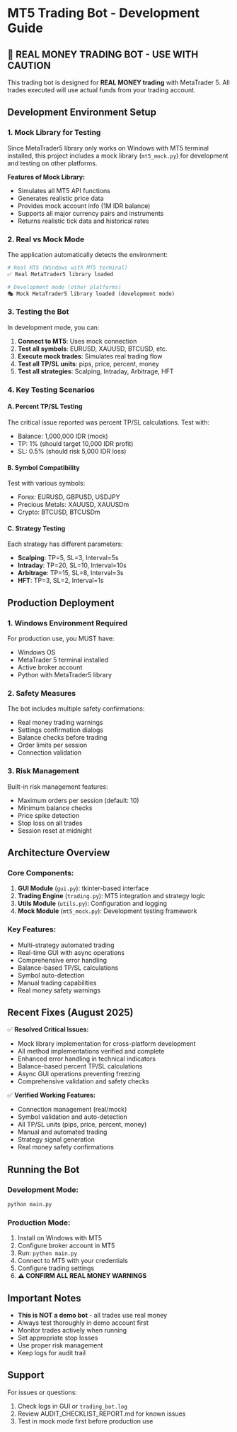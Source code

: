 # MT5 Trading Bot - Development Guide

## 🚨 REAL MONEY TRADING BOT - USE WITH CAUTION

This trading bot is designed for **REAL MONEY trading** with MetaTrader 5. All trades executed will use actual funds from your trading account.

## Development Environment Setup

### 1. Mock Library for Testing

Since MetaTrader5 library only works on Windows with MT5 terminal installed, this project includes a mock library (`mt5_mock.py`) for development and testing on other platforms.

**Features of Mock Library:**
- Simulates all MT5 API functions
- Generates realistic price data
- Provides mock account info (1M IDR balance)
- Supports all major currency pairs and instruments
- Returns realistic tick data and historical rates

### 2. Real vs Mock Mode

The application automatically detects the environment:

```python
# Real MT5 (Windows with MT5 terminal)
✅ Real MetaTrader5 library loaded

# Development mode (other platforms)
🎭 Mock MetaTrader5 library loaded (development mode)
```

### 3. Testing the Bot

In development mode, you can:

1. **Connect to MT5**: Uses mock connection
2. **Test all symbols**: EURUSD, XAUUSD, BTCUSD, etc.
3. **Execute mock trades**: Simulates real trading flow
4. **Test all TP/SL units**: pips, price, percent, money
5. **Test all strategies**: Scalping, Intraday, Arbitrage, HFT

### 4. Key Testing Scenarios

#### A. Percent TP/SL Testing
The critical issue reported was percent TP/SL calculations. Test with:
- Balance: 1,000,000 IDR (mock)
- TP: 1% (should target 10,000 IDR profit)  
- SL: 0.5% (should risk 5,000 IDR loss)

#### B. Symbol Compatibility
Test with various symbols:
- Forex: EURUSD, GBPUSD, USDJPY
- Precious Metals: XAUUSD, XAUUSDm
- Crypto: BTCUSD, BTCUSDm

#### C. Strategy Testing
Each strategy has different parameters:
- **Scalping**: TP=5, SL=3, Interval=5s
- **Intraday**: TP=20, SL=10, Interval=10s  
- **Arbitrage**: TP=15, SL=8, Interval=3s
- **HFT**: TP=3, SL=2, Interval=1s

## Production Deployment

### 1. Windows Environment Required
For production use, you MUST have:
- Windows OS
- MetaTrader 5 terminal installed
- Active broker account
- Python with MetaTrader5 library

### 2. Safety Measures
The bot includes multiple safety confirmations:
- Real money trading warnings
- Settings confirmation dialogs
- Balance checks before trading
- Order limits per session
- Connection validation

### 3. Risk Management
Built-in risk management features:
- Maximum orders per session (default: 10)
- Minimum balance checks
- Price spike detection
- Stop loss on all trades
- Session reset at midnight

## Architecture Overview

### Core Components:
1. **GUI Module** (`gui.py`): tkinter-based interface
2. **Trading Engine** (`trading.py`): MT5 integration and strategy logic  
3. **Utils Module** (`utils.py`): Configuration and logging
4. **Mock Module** (`mt5_mock.py`): Development testing framework

### Key Features:
- Multi-strategy automated trading
- Real-time GUI with async operations
- Comprehensive error handling
- Balance-based TP/SL calculations
- Symbol auto-detection
- Manual trading capabilities
- Real money safety warnings

## Recent Fixes (August 2025)

✅ **Resolved Critical Issues:**
- Mock library implementation for cross-platform development
- All method implementations verified and complete
- Enhanced error handling in technical indicators
- Balance-based percent TP/SL calculations
- Async GUI operations preventing freezing
- Comprehensive validation and safety checks

✅ **Verified Working Features:**
- Connection management (real/mock)
- Symbol validation and auto-detection
- All TP/SL units (pips, price, percent, money)
- Manual and automated trading
- Strategy signal generation
- Real money safety confirmations

## Running the Bot

### Development Mode:
```bash
python main.py
```

### Production Mode:
1. Install on Windows with MT5
2. Configure broker account in MT5
3. Run: `python main.py`
4. Connect to MT5 with your credentials
5. Configure trading settings
6. **⚠️ CONFIRM ALL REAL MONEY WARNINGS**

## Important Notes

- **This is NOT a demo bot** - all trades use real money
- Always test thoroughly in demo account first
- Monitor trades actively when running
- Set appropriate stop losses
- Use proper risk management
- Keep logs for audit trail

## Support

For issues or questions:
1. Check logs in GUI or `trading_bot.log`
2. Review AUDIT_CHECKLIST_REPORT.md for known issues
3. Test in mock mode first before production use